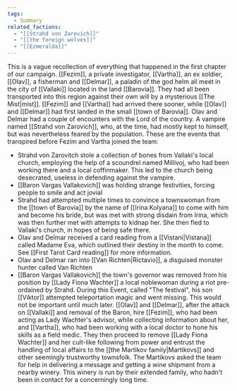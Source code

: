 ```yaml
---
tags:
  - Summary
related_factions:
  - "[[Strahd von Zarovich]]"
  - "[[the foreign wolves]]"
  - "[[Ezmeralda]]"
---
```

This is a vague recollection of everything that happened in the first chapter of our campaign.
[[Fezim]], a private investigator, [[Vartha]], an ex soldier, [[Olav]], a fisherman and [[Delmar]], a paladin of the god helm all meet in the city of [[Vallaki]] located in the land [[Barovia]]. They had all been transported into this region against their own will by a mysterious [[The Mist|mist]].
[[Fezim]] and [[Vartha]] had arrived there sooner, while [[Olav]] and [[Delmar]] had first landed in the small [[town of Barovia]].
Olav and Delmar had a couple of encounters with the Lord of the country. A vampire named [[Strahd von Zarovich]], who, at the time, had mostly kept to himself, but was nevertheless feared by the population.
These are the events that transpired before Fezim and Vartha joined the team:
 - Strahd von Zarovitch stole a collection of bones from Vallaki's local church, employing the help of a scoundrel named Millivoj, who had been working there and a local coffinmaker. This led to the church being desecrated, useless in defending against the vampire.
 - [[Baron Vargas Vallakovich]] was holding strange festivities, forcing people to smile and act jovial
 - Strahd had attempted multiple times to convince a townswoman from the [[town of Barovia]] by the name of [[Irina Kolyana]] to come with him and become his bride, but was met with strong disdain from Irina, which was then further met with attempts to kidnap her. She then fled to Vallaki's church, in hopes of being safe there.
 -  Olav and Delmar received a card reading from a [[Vistani|Vistana]] called Madame Eva, which outlined their destiny in the month to come. See [[First Tarot Card reading]] for more information.
 - Olav and Delmar ran into [[Van Richten|Rictavio]], a disguised monster hunter called Van Richten
 - [[Baron Vargas Vallakovich]] the town's governor was removed from his position by [[Lady Fiona Wachter]] a local noblewoman during a riot pre-ordained by Strahd. During this Event, called "The festival", his son [[Viktor]] attempted teleportation magic and went missing. This would not be important until much later.
[[Olav]] and [[Delmar]], after the attack on [[Vallaki]] and removal of the Baron, hire [[Fezim]], who had been acting as Lady Wachter's advisor, while collecting information about her, and [[Vartha]], who had been working with a local doctor to hone his skills as a field medic.
They then proceed to remove [[Lady Fiona Wachter]] and her cult-like following from power and entrust the handling of local affairs to the [[the Martikov family|Martikovs]] and other seemingly trustworthy townsfolk.
The Martikovs asked the team for help in delivering a message and getting a wine shipment from a nearby winery. This winery is run by their extended family, who hadn't been in contact for a concerningly long time.
